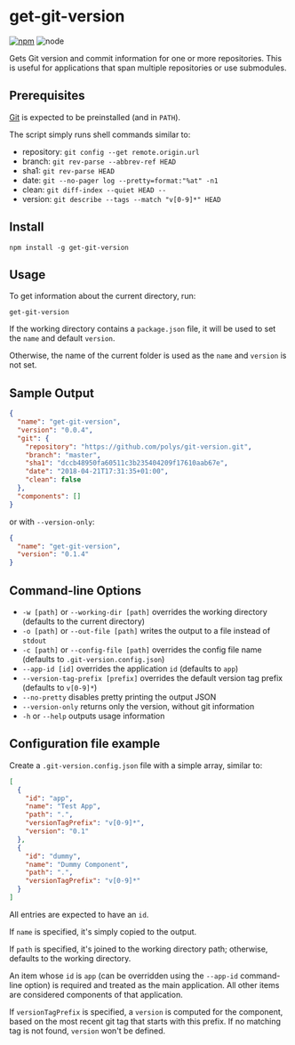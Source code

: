 # get-git-version

[![npm](https://img.shields.io/npm/v/get-git-version.svg)](https://www.npmjs.com/package/get-git-version)
![node](https://img.shields.io/node/v/get-git-version.svg)

Gets Git version and commit information for one or more repositories. This is useful for applications that span multiple repositories or use submodules.

## Prerequisites

[Git](https://git-scm.com/) is expected to be preinstalled (and in `PATH`).

The script simply runs shell commands similar to:

- repository: `git config --get remote.origin.url`
- branch: `git rev-parse --abbrev-ref HEAD`
- sha1: `git rev-parse HEAD`
- date: `git --no-pager log --pretty=format:"%at" -n1`
- clean: `git diff-index --quiet HEAD --`
- version: `git describe --tags --match "v[0-9]*" HEAD`

## Install

```
npm install -g get-git-version
```

## Usage

To get information about the current directory, run:

```
get-git-version
```

If the working directory contains a `package.json` file, it will be used to set the `name` and default `version`.

Otherwise, the name of the current folder is used as the `name` and `version` is not set.

## Sample Output

```json
{
  "name": "get-git-version",
  "version": "0.0.4",
  "git": {
    "repository": "https://github.com/polys/git-version.git",
    "branch": "master",
    "sha1": "dccb48950fa60511c3b235404209f17610aab67e",
    "date": "2018-04-21T17:31:35+01:00",
    "clean": false
  },
  "components": []
}
```

or with `--version-only`:

```json
{
  "name": "get-git-version",
  "version": "0.1.4"
}
```

## Command-line Options

- `-w [path]` or `--working-dir [path]` overrides the working directory (defaults to the current directory)
- `-o [path]` or `--out-file [path]` writes the output to a file instead of `stdout`
- `-c [path]` or `--config-file [path]` overrides the config file name (defaults to `.git-version.config.json`)
- `--app-id [id]` overrides the application `id` (defaults to `app`)
- `--version-tag-prefix [prefix]` overrides the default version tag prefix (defaults to `v[0-9]*`)
- `--no-pretty` disables pretty printing the output JSON
- `--version-only` returns only the version, without git information
- `-h` or `--help` outputs usage information

## Configuration file example

Create a `.git-version.config.json` file with a simple array, similar to:

```json
[
  {
    "id": "app",
    "name": "Test App",
    "path": ".",
    "versionTagPrefix": "v[0-9]*",
    "version": "0.1"
  },
  {
    "id": "dummy",
    "name": "Dummy Component",
    "path": ".",
    "versionTagPrefix": "v[0-9]*"
  }
]
```

All entries are expected to have an `id`.

If `name` is specified, it's simply copied to the output.

If `path` is specified, it's joined to the working directory path; otherwise, defaults to the working directory.

An item whose `id` is `app` (can be overridden using the `--app-id` command-line option) is required and treated as the main application. All other items are considered components of that application.

If `versionTagPrefix` is specified, a `version` is computed for the component, based on the most recent git tag that starts with this prefix. If no matching tag is not found, `version` won't be defined.
